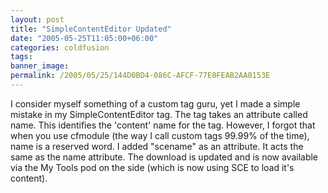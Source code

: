 ```yaml
---
layout: post
title: "SimpleContentEditor Updated"
date: "2005-05-25T11:05:00+06:00"
categories: coldfusion 
tags: 
banner_image: 
permalink: /2005/05/25/144D0BD4-086C-AFCF-77E0FEAB2AA0153E
---
```


I consider myself something of a custom tag guru, yet I made a simple mistake in my SimpleContentEditor tag. The tag takes an attribute called name. This identifies the 'content' name for the tag. However, I forgot that when you use cfmodule (the way I call custom tags 99.99% of the time), name is a reserved word. I added "scename" as an attribute. It acts the same as the name attribute. The download is updated and is now available via the My Tools pod on the side (which is now using SCE to load it's content).
